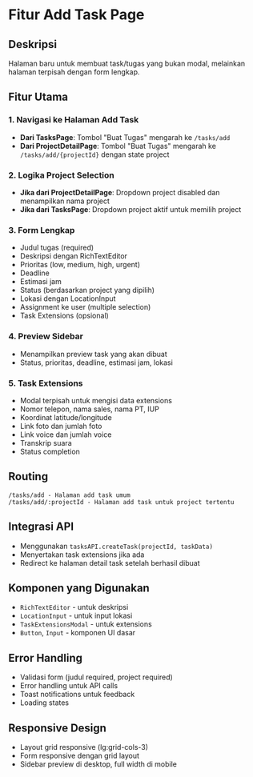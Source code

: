 # Fitur Add Task Page

## Deskripsi
Halaman baru untuk membuat task/tugas yang bukan modal, melainkan halaman terpisah dengan form lengkap.

## Fitur Utama

### 1. Navigasi ke Halaman Add Task
- **Dari TasksPage**: Tombol "Buat Tugas" mengarah ke `/tasks/add`
- **Dari ProjectDetailPage**: Tombol "Buat Tugas" mengarah ke `/tasks/add/{projectId}` dengan state project

### 2. Logika Project Selection
- **Jika dari ProjectDetailPage**: Dropdown project disabled dan menampilkan nama project
- **Jika dari TasksPage**: Dropdown project aktif untuk memilih project

### 3. Form Lengkap
- Judul tugas (required)
- Deskripsi dengan RichTextEditor
- Prioritas (low, medium, high, urgent)
- Deadline
- Estimasi jam
- Status (berdasarkan project yang dipilih)
- Lokasi dengan LocationInput
- Assignment ke user (multiple selection)
- Task Extensions (opsional)

### 4. Preview Sidebar
- Menampilkan preview task yang akan dibuat
- Status, prioritas, deadline, estimasi jam, lokasi

### 5. Task Extensions
- Modal terpisah untuk mengisi data extensions
- Nomor telepon, nama sales, nama PT, IUP
- Koordinat latitude/longitude
- Link foto dan jumlah foto
- Link voice dan jumlah voice
- Transkrip suara
- Status completion

## Routing
```
/tasks/add - Halaman add task umum
/tasks/add/:projectId - Halaman add task untuk project tertentu
```

## Integrasi API
- Menggunakan `tasksAPI.createTask(projectId, taskData)`
- Menyertakan task extensions jika ada
- Redirect ke halaman detail task setelah berhasil dibuat

## Komponen yang Digunakan
- `RichTextEditor` - untuk deskripsi
- `LocationInput` - untuk input lokasi
- `TaskExtensionsModal` - untuk extensions
- `Button`, `Input` - komponen UI dasar

## Error Handling
- Validasi form (judul required, project required)
- Error handling untuk API calls
- Toast notifications untuk feedback
- Loading states

## Responsive Design
- Layout grid responsive (lg:grid-cols-3)
- Form responsive dengan grid layout
- Sidebar preview di desktop, full width di mobile
